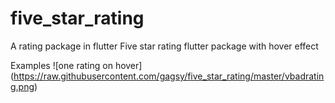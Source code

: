 # five_star_rating
A rating package in flutter
Five star rating flutter package with hover effect

Examples
![one rating on hover] (https://raw.githubusercontent.com/gagsy/five_star_rating/master/vbadrating.png)
